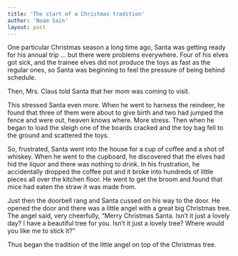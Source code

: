 ```yaml
---
title: 'The start of a Christmas tradition'
author: 'Noam Sain'
layout: post
---
```


One particular Christmas season a long time ago, Santa was getting ready for his annual trip … but there were problems everywhere. Four of his elves got sick, and the trainee elves did not produce the toys as fast as the regular ones, so Santa was beginning to feel the pressure of being behind schedule.

Then, Mrs. Claus told Santa that her mom was coming to visit.

This stressed Santa even more. When he went to harness the reindeer, he found that three of them were about to give birth and two had jumped the fence and were out, heaven knows where. More stress. Then when he began to load the sleigh one of the boards cracked and the toy bag fell to the ground and scattered the toys.

So, frustrated, Santa went into the house for a cup of coffee and a shot of whiskey. When he went to the cupboard, he discovered that the elves had hid the liquor and there was nothing to drink. In his frustration, he accidentally dropped the coffee pot and it broke into hundreds of little pieces all over the kitchen floor. He went to get the broom and found that mice had eaten the straw it was made from.

Just then the doorbell rang and Santa cussed on his way to the door. He opened the door and there was a little angel with a great big Christmas tree. The angel said, very cheerfully, “Merry Christmas Santa. Isn’t it just a lovely day? I have a beautiful tree for you. Isn’t it just a lovely tree? Where would you like me to stick it?”

Thus began the tradition of the little angel on top of the Christmas tree.
